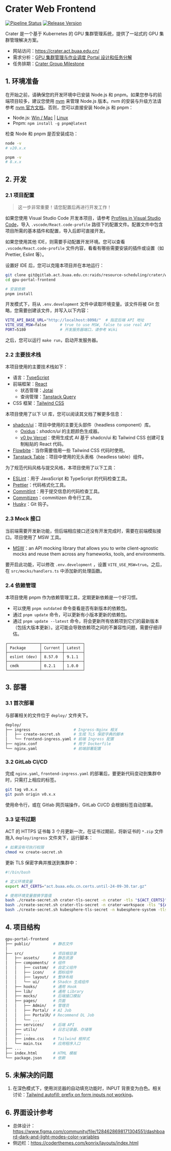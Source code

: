 # Crater Web Frontend

[![Pipeline Status](https://gitlab.act.buaa.edu.cn/raids/resource-scheduling/crater/web-frontend/badges/main/pipeline.svg)](https://gitlab.act.buaa.edu.cn/raids/resource-scheduling/crater/web-frontend/-/commits/main)
[![Release Version](https://img.shields.io/badge/Release-0.1-blue)](https://crater.act.buaa.edu.cn/)

Crater 是一个基于 Kubernetes 的 GPU 集群管理系统，提供了一站式的 GPU 集群管理解决方案。

- 网站访问：https://crater.act.buaa.edu.cn/
- 需求分析：[GPU 集群管理与作业调度 Portal 设计和任务分解](https://docs.qq.com/doc/DWENFVWpzSW16TGFV)
- 任务排期：[Crater Group Milestone](https://gitlab.act.buaa.edu.cn/groups/raids/resource-scheduling/crater/-/milestones)

## 1. 环境准备

在开始之前，请确保您的开发环境中已安装 Node.js 和 pnpm。如果您参与的前端项目较多，建议您使用 [nvm](https://github.com/nvm-sh/nvm) 来管理 Node.js 版本。nvm 的安装与升级方法请参考 [nvm 官方文档](https://github.com/nvm-sh/nvm?tab=readme-ov-file#installing-and-updating)。否则，您可以直接安装 Node.js 和 pnpm：

- Node.js: [Win / Mac](https://nodejs.org/en/download) | [Linux](https://github.com/nodesource/distributions/blob/master/README.md#installation-instructions)
- Pnpm: `npm install -g pnpm@latest`

检查 Node 和 pnpm 是否安装成功：

```bash
node -v
# v20.x.x

pnpm -v
# 8.x.x
```

## 2. 开发

### 2.1 项目配置

> 这一步非常重要！请您配置后再进行开发工作！

如果您使用 Visual Studio Code 开发本项目，请参考 [Profiles in Visual Studio Code](https://code.visualstudio.com/docs/editor/profiles#_import)，导入 `.vscode/React.code-profile` 路径下的配置文件。配置文件中包含项目所需的基本插件和配置，导入后即可直接开发。

如果您使用其他 IDE，则需要手动配置开发环境。您可以查看 `.vscode/React.code-profile` 文件内容，看看有哪些需要安装的插件或设置（如 Prettier, Eslint 等）。

设置好 IDE 后，您可以克隆本项目并在本地运行：

```bash
git clone git@gitlab.act.buaa.edu.cn:raids/resource-scheduling/crater/web-frontend.git
cd gpu-portal-frontend

# 安装依赖
pnpm install
```

开发模式下，将从 `.env.development` 文件中读取环境变量。该文件将被 Git 忽略，您需要创建该文件，并写入以下内容：

```bash
VITE_API_BASE_URL="http://localhost:8098/"  # 指定后端 API 地址
VITE_USE_MSW=false      # true to use MSW, false to use real API
PORT=5180               # 开发服务器端口，请参考 Wiki
```

之后，您可以运行 `make run`，启动开发服务器。

### 2.2 主要技术栈

本项目使用的主要技术栈如下：

- 语言：[TypeScript](https://www.typescriptlang.org/docs)
- 前端框架：[React](https://react.dev/learn)
  - 状态管理：[Jotai](https://jotai.org/)
  - 查询管理：[Tanstack Query](https://tanstack.com/query/latest)
- CSS 框架：[Tailwind CSS](https://tailwindcss.com/docs/guides/vite)

本项目使用了以下 UI 库，您可以阅读其文档了解更多信息：

- [shadcn/ui](https://ui.shadcn.com/examples/dashboard)：项目中使用的主要无头部件（headless component）库。
  - [Oxidus](https://oxidus.vercel.app/)：_shadcn/ui_ 的主题颜色生成器。
  - [v0 by Vercel](https://v0.dev/)：使用生成式 AI 基于 shadcn/ui 和 Tailwind CSS 创建可复制粘贴的 React 代码。
- [Flowbite](https://flowbite.com/docs/getting-started/react/)：当你需要借用一些 Tailwind CSS 代码时使用。
- [Tanstack Table](https://tanstack.com/table/v8)：项目中使用的无头表格（headless table）组件。

为了规范代码风格与提交风格，本项目使用了以下工具：

- [ESLint](https://eslint.org/docs/user-guide/getting-started)：用于 JavaScript 和 TypeScript 的代码检查工具。
- [Prettier](https://prettier.io/docs/en/index.html)：代码格式化工具。
- [Commitlint](https://commitlint.js.org/#/)：用于提交信息的代码检查工具。
- [Commitizen](https://github.com/commitizen/cz-cli)：commitizen 命令行工具。
- [Husky](https://typicode.github.io/husky/#/)：Git 钩子。

### 2.3 Mock 接口

当前端需要开发新功能，但后端相应接口还没有开发完成时，需要在前端模拟接口。项目使用了 MSW 工具。

- [MSW](https://mswjs.io/)：an API mocking library that allows you to write client-agnostic mocks and reuse them across any frameworks, tools, and environments.

要开启此功能，可以修改 `.env.development` ，设置 `VITE_USE_MSW=true`。之后，在 `src/mocks/handlers.ts` 中添加新的处理函数。

### 2.4 依赖管理

本项目使用 pnpm 作为依赖管理工具，定期更新依赖是一个好习惯。

- 可以使用 `pnpm outdated` 命令查看是否有新版本的依赖包。
- 通过 `pnpm update` 命令，可以更新有小版本更新的依赖包。
- 通过 `pnpm update --latest` 命令，将会更新所有依赖项到它们的最新版本（包括大版本更新）。这可能会导致依赖项之间的不兼容性问题，需要仔细评估。

```
┌──────────────┬─────────┬────────┐
│ Package      │ Current │ Latest │
├──────────────┼─────────┼────────┤
│ eslint (dev) │ 8.57.0  │ 9.1.1  │
├──────────────┼─────────┼────────┤
│ cmdk         │ 0.2.1   │ 1.0.0  │
└──────────────┴─────────┴────────┘
```

## 3. 部署

### 3.1 首次部署

与部署相关的文件位于 `deploy/` 文件夹下。

```bash
deploy/
├── ingress                   # Ingress-Nginx 相关
│   ├── create-secret.sh      # 生成 TLS 保密字典的脚本
│   └── frontend-ingress.yaml # 前端 Ingress 配置
├── nginx.conf                # 用于 Dockerfile
└── nginx.yaml                # 前端部署配置
```

### 3.2 GitLab CI/CD

完成 `nginx.yaml`, `frontend-ingress.yaml` 的部署后，要更新代码变动到集群中时，只需打上相应的标签。

```bash
git tag v0.x.x
git push origin v0.x.x
```

使用命令行，或在 Gitlab 网页端操作，GitLab CI/CD 会根据标签自动部署。

### 3.3 证书过期

ACT 的 HTTPS 证书每 3 个月更新一次，在证书过期前，将新证书的 `*.zip` 文件拖入 `deploy/ingress` 文件夹下，运行脚本：

```bash
# 如果没有可执行权限
chmod +x create-secret.sh
```

更新 TLS 保密字典并推送到集群中：

```bash
#!/bin/bash

# 定义环境变量
export ACT_CERTS="act.buaa.edu.cn.certs.until-24-09-30.tar.gz"

# 使用环境变量替换字面值
bash ./create-secret.sh crater-tls-secret -n crater -tls "${ACT_CERTS}"
bash ./create-secret.sh crater-tls-secret -n crater-workspace -tls "${ACT_CERTS}"
bash ./create-secret.sh kubesphere-tls-secret -n kubesphere-system -tls "${ACT_CERTS}"
```

## 4. 项目结构

```bash
gpu-portal-frontend
├── public/          # 静态文件
│
├── src/             # 项目根目录
│   ├── assets/      # 静态资源
│   ├── compoments/  # 组件
│   │   ├── custom/  # 自定义组件
│   │   ├── icon/    # 图标组件
│   │   ├── layout/  # 整体布局
│   │   └── ui/      # Shadcn 生成组件
│   ├── hooks/       # 通用 Hook
│   ├── lib/         # 通用 Library
│   ├── mocks/       # 后端接口模拟
│   ├── pages/       # 页面
│   │   ├── Admin/   # 管理员
│   │   ├── Portal/  # AI Job
│   │   ├── PortalR/ # Recommend DL Job
│   │   └── ...
│   ├── services/    # 后端 API
│   ├── utils/       # 日志记录器、存储等
│   ├── ...
│   ├── index.css    # Tailwind 根样式
│   └── main.tsx     # 应用程序入口
├── ...
├── index.html       # HTML 模板
└── package.json     # 依赖
```

## 5. 未解决的问题

1. 在深色模式下，使用浏览器的自动填充功能时，INPUT 背景变为白色。相关讨论：[Tailwind autofill: prefix on form inputs not working](https://github.com/tailwindlabs/tailwindcss/discussions/8679)。

## 6. 界面设计参考

- 总体设计：https://www.figma.com/community/file/1284628698171304551/dashboard-dark-and-light-modes-color-variables
- 侧边栏：https://coderthemes.com/konrix/layouts/index.html
